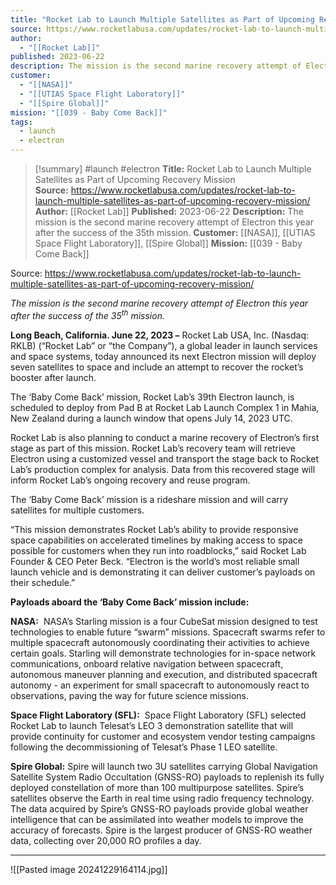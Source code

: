 ```yaml
---
title: "Rocket Lab to Launch Multiple Satellites as Part of Upcoming Recovery Mission  "
source: https://www.rocketlabusa.com/updates/rocket-lab-to-launch-multiple-satellites-as-part-of-upcoming-recovery-mission/
author:
  - "[[Rocket Lab]]"
published: 2023-06-22
description: The mission is the second marine recovery attempt of Electron this year after the success of the 35th mission.
customer:
  - "[[NASA]]"
  - "[[UTIAS Space Flight Laboratory]]"
  - "[[Spire Global]]"
mission: "[[039 - Baby Come Back]]"
tags:
  - launch
  - electron
---
```

>[!summary]
#launch #electron
**Title:** Rocket Lab to Launch Multiple Satellites as Part of Upcoming Recovery Mission  
**Source:** https://www.rocketlabusa.com/updates/rocket-lab-to-launch-multiple-satellites-as-part-of-upcoming-recovery-mission/
**Author:** [[Rocket Lab]]
**Published:** 2023-06-22
**Description:** The mission is the second marine recovery attempt of Electron this year after the success of the 35th mission.
**Customer:** [[NASA]], [[UTIAS Space Flight Laboratory]], [[Spire Global]]
**Mission:** [[039 - Baby Come Back]]

Source: https://www.rocketlabusa.com/updates/rocket-lab-to-launch-multiple-satellites-as-part-of-upcoming-recovery-mission/

*The mission is the second marine recovery attempt of Electron this year after the success of the 35<sup>th</sup> mission.*

**Long Beach, California. June 22, 2023 –** Rocket Lab USA, Inc. (Nasdaq: RKLB) (“Rocket Lab” or “the Company”), a global leader in launch services and space systems, today announced its next Electron mission will deploy seven satellites to space and include an attempt to recover the rocket’s booster after launch.

The ‘Baby Come Back’ mission, Rocket Lab’s 39th Electron launch, is scheduled to deploy from Pad B at Rocket Lab Launch Complex 1 in Mahia, New Zealand during a launch window that opens July 14, 2023 UTC.

Rocket Lab is also planning to conduct a marine recovery of Electron’s first stage as part of this mission. Rocket Lab’s recovery team will retrieve Electron using a customized vessel and transport the stage back to Rocket Lab’s production complex for analysis. Data from this recovered stage will inform Rocket Lab’s ongoing recovery and reuse program.

The ‘Baby Come Back’ mission is a rideshare mission and will carry satellites for multiple customers.

“This mission demonstrates Rocket Lab’s ability to provide responsive space capabilities on accelerated timelines by making access to space possible for customers when they run into roadblocks,” said Rocket Lab Founder & CEO Peter Beck. “Electron is the world’s most reliable small launch vehicle and is demonstrating it can deliver customer’s payloads on their schedule.”

**Payloads aboard the ‘Baby Come Back’ mission include:**

**NASA:**  NASA’s Starling mission is a four CubeSat mission designed to test technologies to enable future “swarm” missions. Spacecraft swarms refer to multiple spacecraft autonomously coordinating their activities to achieve certain goals. Starling will demonstrate technologies for in-space network communications, onboard relative navigation between spacecraft, autonomous maneuver planning and execution, and distributed spacecraft autonomy - an experiment for small spacecraft to autonomously react to observations, paving the way for future science missions.

**Space Flight Laboratory (SFL):**  Space Flight Laboratory (SFL) selected Rocket Lab to launch Telesat’s LEO 3 demonstration satellite that will provide continuity for customer and ecosystem vendor testing campaigns following the decommissioning of Telesat’s Phase 1 LEO satellite.

**Spire Global:** Spire will launch two 3U satellites carrying Global Navigation Satellite System Radio Occultation (GNSS-RO) payloads to replenish its fully deployed constellation of more than 100 multipurpose satellites. Spire’s satellites observe the Earth in real time using radio frequency technology. The data acquired by Spire’s GNSS-RO payloads provide global weather intelligence that can be assimilated into weather models to improve the accuracy of forecasts. Spire is the largest producer of GNSS-RO weather data, collecting over 20,000 RO profiles a day.

---

![[Pasted image 20241229164114.jpg]]